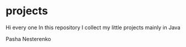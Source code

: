 projects
========
Hi every one 
In this repository I collect my little projects mainly in Java

Pasha Nesterenko
